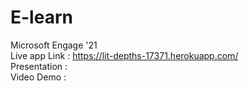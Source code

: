 # E-learn
Microsoft Engage '21
<br/>
Live app Link : https://lit-depths-17371.herokuapp.com/
<br/>
Presentation : 
<br/>
Video Demo :

